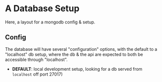 # A Database Setup
Here, a layout for a mongodb config & setup.

## Config
The database will have several "configuration" options, with the default to a "localhost" db setup, where the db & the api are expected to both be accessible through "localhost".  

- **DEFAULT**: local development setup, looking for a db served from `localhost` off port 27017)
